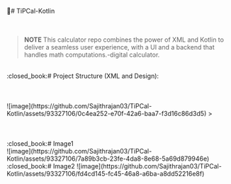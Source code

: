 :iphone:# TiPCal-Kotlin
<br /> <br /> <br />
> **NOTE**
> This calculator repo combines the power of XML and Kotlin to deliver a seamless user experience, with a  UI and a  backend that  handles  math computations.-digital calculator.
<br />
:closed_book:# Project Structure (XML and Design):
<br /> <br /> <br /> 
<br />
![image](https://github.com/Sajithrajan03/TiPCal-Kotlin/assets/93327106/0c4ea252-e70f-42a6-baa7-f3d16c86d3d5)
> <br /> <br /> <br /> 
<br />
:closed_book:# Image1
 <br />
![image](https://github.com/Sajithrajan03/TiPCal-Kotlin/assets/93327106/7a89b3cb-23fe-4da8-8e68-5a69d879946e)

<br />
:closed_book:# Image2
![image](https://github.com/Sajithrajan03/TiPCal-Kotlin/assets/93327106/fd4cd145-fc45-46a8-a6ba-a8dd52216e8f)

